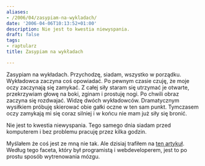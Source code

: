 ```yaml
---
aliases:
- /2006/04/zasypiam-na-wykladach/
date: '2006-04-06T10:13:52+01:00'
description: Nie jest to kwestia niewyspania.
draft: false
tags:
- raptularz
title: Zasypiam na wykładach

---
```


<!--more-->

Zasypiam na wykładach. Przychodzę, siadam, wszystko w porządku. Wykładowca
zaczyna coś opowiadać. Po pewnym czasie czuję, że moje oczy zaczynają się
zamykać. Z całej siły staram się utrzymać je otwarte, przekrzywiam głowę na
boki, zginam i prostuję nogi. Po chwili obraz zaczyna się rozdwajać. Widzę dwóch
wykładowców. Dramatycznym wysiłkiem próbuję skierować obie gałki oczne w ten sam
punkt. Tymczasem oczy zamykają mi się coraz silniej i w końcu nie mam już siły
się bronić.

Nie jest to kwestia niewyspania. Tego samego dnia siadam przed komputerem i bez
problemu pracuję przez kilka godzin.

Myślałem że coś jest ze mną nie tak. Ale dzisiaj trafiłem na [ten
artykuł][healthproblems]. Według tego faceta, który był programistą i
webdeveloperem, jest to po prostu sposób wytrenowania mózgu.

[healthproblems]: https://www.tech-recipes.com/rx/2639/debate_health_problems_related_geek_lifestyle/ "Health Problems Related to the Geek Lifestyle (ang.)"
